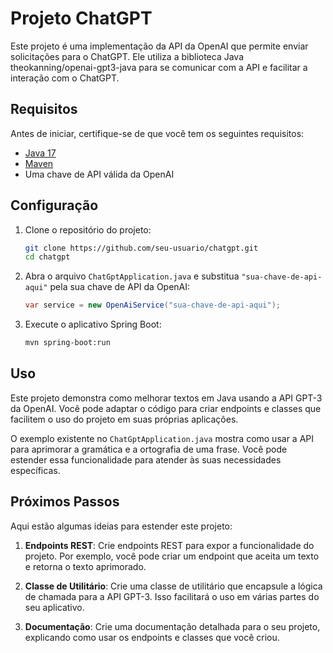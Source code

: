 # Projeto ChatGPT

Este projeto é uma implementação da API da OpenAI que permite enviar solicitações para o ChatGPT. Ele utiliza a biblioteca Java theokanning/openai-gpt3-java para se comunicar com a API e facilitar a interação com o ChatGPT.

## Requisitos

Antes de iniciar, certifique-se de que você tem os seguintes requisitos:

- [Java 17](https://openjdk.java.net/projects/jdk/17/)
- [Maven](https://maven.apache.org/)
- Uma chave de API válida da OpenAI

## Configuração

1. Clone o repositório do projeto:
   ```bash
   git clone https://github.com/seu-usuario/chatgpt.git
   cd chatgpt
   ```

2. Abra o arquivo `ChatGptApplication.java` e substitua `"sua-chave-de-api-aqui"` pela sua chave de API da OpenAI:
   ```java
   var service = new OpenAiService("sua-chave-de-api-aqui");
   ```

3. Execute o aplicativo Spring Boot:
   ```bash
   mvn spring-boot:run
   ```

## Uso

Este projeto demonstra como melhorar textos em Java usando a API GPT-3 da OpenAI. Você pode adaptar o código para criar endpoints e classes que facilitem o uso do projeto em suas próprias aplicações.

O exemplo existente no `ChatGptApplication.java` mostra como usar a API para aprimorar a gramática e a ortografia de uma frase. Você pode estender essa funcionalidade para atender às suas necessidades específicas.

## Próximos Passos

Aqui estão algumas ideias para estender este projeto:

1. **Endpoints REST**: Crie endpoints REST para expor a funcionalidade do projeto. Por exemplo, você pode criar um endpoint que aceita um texto e retorna o texto aprimorado.

2. **Classe de Utilitário**: Crie uma classe de utilitário que encapsule a lógica de chamada para a API GPT-3. Isso facilitará o uso em várias partes do seu aplicativo.

3. **Documentação**: Crie uma documentação detalhada para o seu projeto, explicando como usar os endpoints e classes que você criou.

